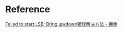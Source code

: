# Reference
[Failed to start LSB: Bring up/down错误解决方法 - 掘金](https://juejin.cn/post/6981679103535480840)
